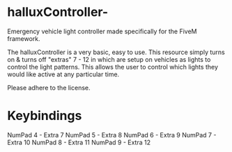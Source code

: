 # halluxController-
Emergency vehicle light controller made specifically for the FiveM framework.


The halluxController is a very basic, easy to use. This resource simply turns on & turns off "extras" 7 - 12 in which are setup on vehicles as lights to control the light patterns. This allows the user to control which lights they would like active at any particular time. 

Please adhere to the license.


# Keybindings

NumPad 4 - Extra 7
NumPad 5 - Extra 8
NumPad 6 - Extra 9
NumPad 7 - Extra 10
NumPad 8 - Extra 11
NumPad 9 - Extra 12
